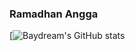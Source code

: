 ### Ramadhan Angga

[![Baydream's GitHub stats](https://github-readme-stats.vercel.app/api?username=ramadhannangga&show_icons=true&theme=radical)
